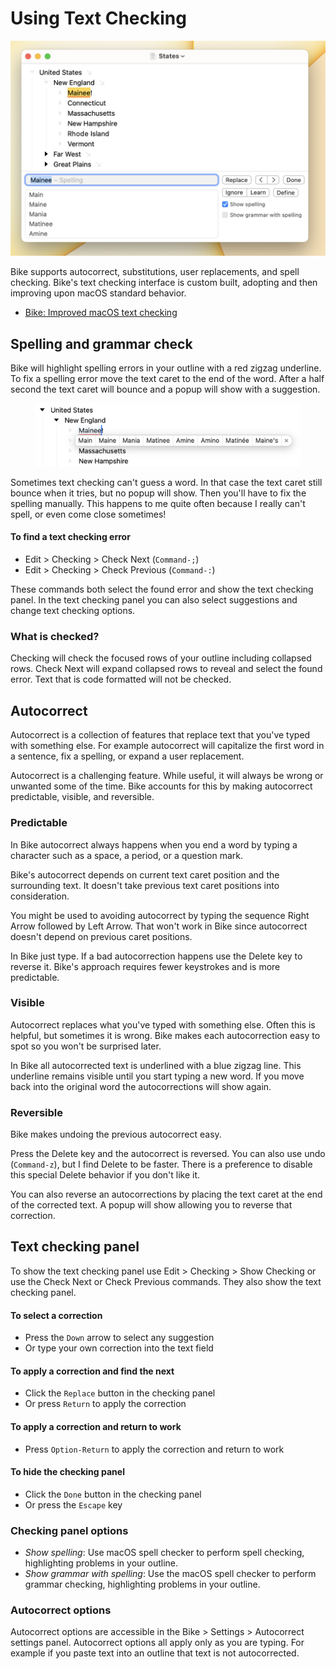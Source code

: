 # Using Text Checking

![Checking Panel](../.gitbook/assets/CheckingPanel.png)

Bike supports autocorrect, substitutions, user replacements, and spell checking. Bike's text checking interface is custom built, adopting and then improving upon macOS standard behavior.

* [Bike: Improved macOS text checking](https://www.hogbaysoftware.com/posts/bike-improved-text-checking)

## Spelling and grammar check

Bike will highlight spelling errors in your outline with a red zigzag underline. To fix a spelling error move the text caret to the end of the word. After a half second the text caret will bounce and a popup will show with a suggestion.

<figure><img src="../.gitbook/assets/word-suggestions (1).png" alt=""><figcaption></figcaption></figure>

Sometimes text checking can't guess a word. In that case the text caret still bounce when it tries, but no popup will show. Then you'll have to fix the spelling manually. This happens to me quite often because I really can't spell, or even come close sometimes!

#### To find a text checking error

* Edit > Checking > Check Next (`Command-;`)
* Edit > Checking > Check Previous (`Command-:`)

These commands both select the found error and show the text checking panel. In the text checking panel you can also select suggestions and change text checking options.

### What is checked?

Checking will check the focused rows of your outline including collapsed rows. Check Next will expand collapsed rows to reveal and select the found error. Text that is code formatted will not be checked.

## Autocorrect

Autocorrect is a collection of features that replace text that you've typed with something else. For example autocorrect will capitalize the first word in a sentence, fix a spelling, or expand a user replacement.

Autocorrect is a challenging feature. While useful, it will always be wrong or unwanted some of the time. Bike accounts for this by making autocorrect predictable, visible, and reversible.

### Predictable

In Bike autocorrect always happens when you end a word by typing a character such as a space, a period, or a question mark.

Bike's autocorrect depends on current text caret position and the surrounding text. It doesn't take previous text caret positions into consideration.

You might be used to avoiding autocorrect by typing the sequence Right Arrow followed by Left Arrow. That won't work in Bike since autocorrect doesn't depend on previous caret positions.

In Bike just type. If a bad autocorrection happens use the Delete key to reverse it. Bike's approach requires fewer keystrokes and is more predictable.

### Visible

Autocorrect replaces what you've typed with something else. Often this is helpful, but sometimes it is wrong. Bike makes each autocorrection easy to spot so you won't be surprised later.

In Bike all autocorrected text is underlined with a blue zigzag line. This underline remains visible until you start typing a new word. If you move back into the original word the autocorrections will show again.

### Reversible

Bike makes undoing the previous autocorrect easy.

Press the Delete key and the autocorrect is reversed. You can also use undo (`Command-z`), but I find Delete to be faster. There is a preference to disable this special Delete behavior if you don't like it.

You can also reverse an autocorrections by placing the text caret at the end of the corrected text. A popup will show allowing you to reverse that correction.

## Text checking panel

To show the text checking panel use Edit > Checking > Show Checking or use the Check Next or Check Previous commands. They also show the text checking panel.

#### To select a correction

* Press the `Down` arrow to select any suggestion
* Or type your own correction into the text field

#### To apply a correction and find the next

* Click the `Replace` button in the checking panel
* Or press `Return` to apply the correction

#### To apply a correction and return to work

* Press `Option-Return` to apply the correction and return to work

#### To hide the checking panel

* Click the `Done` button in the checking panel
* Or press the `Escape` key

### Checking panel options

* _Show spelling_: Use macOS spell checker to perform spell checking, highlighting problems in your outline.&#x20;
* _Show grammar with spelling_: Use the macOS spell checker to perform grammar checking, highlighting problems in your outline.

### Autocorrect options

Autocorrect options are accessible in the Bike > Settings > Autocorrect settings panel. Autocorrect options all apply only as you are typing. For example if you paste text into an outline that text is not autocorrected.
